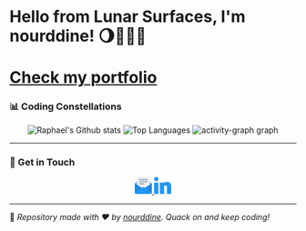 # Hello from Lunar Surfaces, I'm nourddine! 🌖👨‍💻✨
<h1> <a href='https://www.nourddine.me' >Check my portfolio</a> </h1>

### 📊 Coding Constellations

<div align="center">
	<img src="https://github-readme-stats.vercel.app/api?username=nourddine-benyahya&show_icons=true&locale=en&layout=compact&line_height=20&title_color=7A7ADB&icon_color=2234AE&text_color=D3D3D3&bg_color=0,000000,130F40" alt="Raphael's Github stats">
  <img src="https://github-readme-stats.vercel.app/api/top-langs/?username=nourddine-benyahya&layout=compact&theme=midnight-purple" alt="Top Languages" />
  <img src="https://github-readme-activity-graph.vercel.app/graph?username=nourddine-benyahya&radius=16&theme=react&area=true&order=5" height="300" alt="activity-graph graph"  />
</div>

---



### 📡 Get in Touch

<div align="center">
  <a href="mailto:nourddine.benyahya02@gmail.com">
    <img src="https://raw.githubusercontent.com/rphlr/rphlr/main/imgs/email.png" width="30" height="30" />
  </a>

  <a href="https://www.linkedin.com/in/nourddine-benyahya">
    <img src="https://raw.githubusercontent.com/rphlr/rphlr/main/imgs/linkedin.png" width="30" height="30" />
  </a>
</div>

---

🦆 _Repository made with ❤️ by [nourddine](https://github.com/nourddine-benyahya). Quack on and keep coding!_



